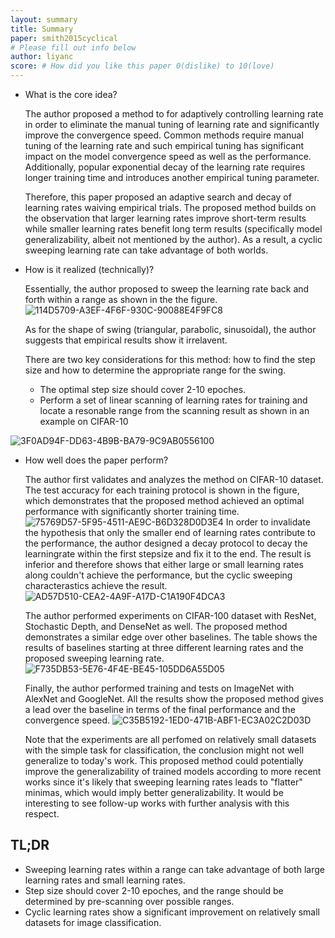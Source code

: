 ```yaml
---
layout: summary
title: Summary
paper: smith2015cyclical
# Please fill out info below
author: liyanc
score: # How did you like this paper 0(dislike) to 10(love)
---
```


* What is the core idea?

    The author proposed a method to for adaptively controlling learning rate in order to eliminate the manual tuning of learning rate and significantly improve the convergence speed.
Common methods require manual tuning of the learning rate and such empirical tuning has significant impact on the model convergence speed as well as the performance.
Additionally, popular exponential decay of the learning rate requires longer training time and introduces another empirical tuning parameter.

    Therefore, this paper proposed an adaptive search and decay of learning rates waiving empirical trials.
The proposed method builds on the observation that larger learning rates improve short-term results while smaller learning rates benefit long term results (specifically model generalizability, albeit not mentioned by the author).
As a result, a cyclic sweeping learning rate can take advantage of both worlds.

* How is it realized (technically)?

  Essentially, the author proposed to sweep the learning rate back and forth within a range as shown in the the figure. 
  ![114D5709-A3EF-4F6F-930C-90088E4F9FC8](https://user-images.githubusercontent.com/25853995/133025348-eb1884d9-d4ba-4e65-bd31-a48a8bef0dbc.png)
  
  As for the shape of swing (triangular, parabolic, sinusoidal), the author suggests that empirical results show it irrelavent.
  
  There are two key considerations for this method: how to find the step size and how to determine the appropriate range for the swing.
  - The optimal step size should cover 2-10 epoches.
  - Perform a set of linear scanning of learning rates for training and locate a resonable range from the scanning result as shown in an example on CIFAR-10 

![3F0AD94F-DD63-4B9B-BA79-9C9AB0556100](https://user-images.githubusercontent.com/25853995/133025837-a8bd2bed-2628-44e3-829a-5cc2e83ee539.png)


* How well does the paper perform?

  The author first validates and analyzes the method on CIFAR-10 dataset. 
  The test accuracy for each training protocol is shown in the figure, which demonstrates that the proposed method achieved an optimal performance with significantly shorter training time.
  ![75769D57-5F95-4511-AE9C-B6D328D0D3E4](https://user-images.githubusercontent.com/25853995/133026139-32b5fb24-5513-4a67-9a2f-c2144100cf2c.png)
  In order to invalidate the hypothesis that only the smaller end of learning rates contribute to the performance, the author designed a decay protocol to decay the learningrate within the first stepsize and fix it to the end.
  The result is inferior and therefore shows that either large or small learning rates along couldn't achieve the performance, but the cyclic sweeping characterastics achieve the result.
  ![AD57D510-CEA2-4A9F-A17D-C1A190F4DCA3](https://user-images.githubusercontent.com/25853995/133026750-42727a97-35f2-446f-890c-89c5d6c09fcf.png)
  
  The author performed experiments on CIFAR-100 dataset with ResNet, Stochastic Depth, and DenseNet as well. 
  The proposed method demonstrates a similar edge over other baselines.
  The table shows the results of baselines starting at three different learning rates and the proposed sweeping learning rate.
  ![F735DB53-5E76-4F4E-BE45-105DD6A55D05](https://user-images.githubusercontent.com/25853995/133027080-bf7fa145-38d1-482c-ae65-a0561bf9ea7c.png)

  Finally, the author performed training and tests on ImageNet with AlexNet and GoogleNet. All the results show the proposed method gives a lead over the baseline in terms of the final performance and the convergence speed.
  ![C35B5192-1ED0-471B-ABF1-EC3A02C2D03D](https://user-images.githubusercontent.com/25853995/133028556-0b000db3-a840-4934-a2f0-0420c73182c3.png)
  
  Note that the experiments are all perfomed on relatively small datasets with the simple task for classification, the conclusion might not well generalize to today's work.
  This proposed method could potentially improve the generalizability of trained models according to more recent works since it's likely that sweeping learning rates leads to "flatter" minimas, which would imply better generalizability.
  It would be interesting to see follow-up works with further analysis with this respect.
 

## TL;DR
* Sweeping learning rates within a range can take advantage of both large learning rates and small learning rates.
* Step size should cover 2-10 epoches, and the range should be determined by pre-scanning over possible ranges.
* Cyclic learning rates show a significant improvement on relatively small datasets for image classification.
